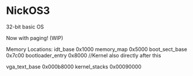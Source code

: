 # NickOS3
32-bit basic OS

Now with paging! (WIP)

Memory Locations:
idt_base            0x1000
memory_map          0x5000 
boot_sect_base      0x7c00
bootloader_entry    0x8000 //Kernel also directly after this

vga_text_base       0x000b8000
kernel_stacks       0x00090000
